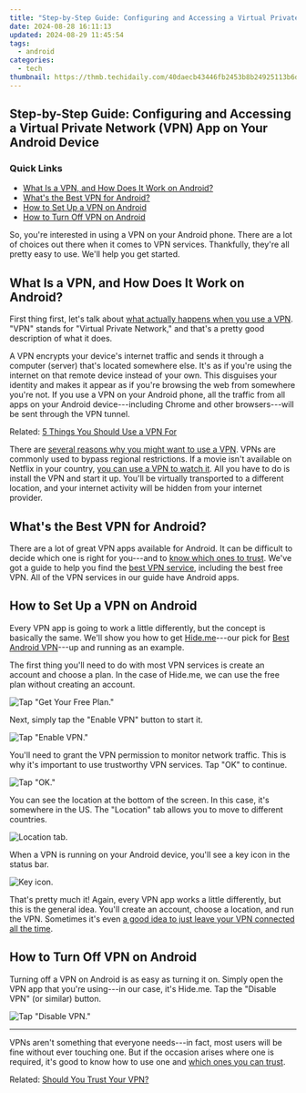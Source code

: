 ```yaml
---
title: "Step-by-Step Guide: Configuring and Accessing a Virtual Private Network (VPN) App on Your Android Device"
date: 2024-08-28 16:11:13
updated: 2024-08-29 11:45:54
tags:
  - android
categories:
  - tech
thumbnail: https://thmb.techidaily.com/40daecb43446fb2453b8b24925113b6da283db2cd97d0ca36a025eac943294f5.jpg
---
```


## Step-by-Step Guide: Configuring and Accessing a Virtual Private Network (VPN) App on Your Android Device

### Quick Links

* [What Is a VPN, and How Does It Work on Android?](https://facebook-video-share.techidaily.com/new-a-step-by-step-tutorial-to-monetize-product-videography-for-2024/)
* [What's the Best VPN for Android?](https://solve-info.techidaily.com/revolutionize-quick-cashflow-with-abbyys-mobile-ocr-sdk-for-instantaneous-loan-approvals/)
* [How to Set Up a VPN on Android](https://iphone-unlock.techidaily.com/in-2024-4-ways-to-unlock-apple-iphone-6s-to-use-usb-accessories-without-passcode-drfone-by-drfone-ios/)
* [How to Turn Off VPN on Android](https://screen-capture.techidaily.com/capture-the-essence-choose-from-these-top-9-gif-recipes-for-windows-for-2024/)

 So, you're interested in using a VPN on your Android phone. There are a lot of choices out there when it comes to VPN services. Thankfully, they're all pretty easy to use. We'll help you get started.

##  What Is a VPN, and How Does It Work on Android?

 First thing first, let's talk about [what actually happens when you use a VPN](https://extra-guidance.techidaily.com/2024-approved-masterclass-in-3d-color-grading-with-custom-luts/). "VPN" stands for "Virtual Private Network," and that's a pretty good description of what it does.

 A VPN encrypts your device's internet traffic and sends it through a computer (server) that's located somewhere else. It's as if you're using the internet on that remote device instead of your own. This disguises your identity and makes it appear as if you're browsing the web from somewhere you're not. If you use a VPN on your Android phone, all the traffic from all apps on your Android device---including Chrome and other browsers---will be sent through the VPN tunnel.

Related: [5 Things You Should Use a VPN For](https://fox-glue.techidaily.com/updated-squeezing-light-from-iphone-nocturnes-for-2024/) 

 There are [several reasons why you might want to use a VPN](https://fox-glue.techidaily.com/updated-squeezing-light-from-iphone-nocturnes-for-2024/). VPNs are commonly used to bypass regional restrictions. If a movie isn't available on Netflix in your country, [you can use a VPN to watch it](https://youtube-lab.techidaily.com/024-approved-how-to-convert-youtube-videos-to-gifs-no-download/). All you have to do is install the VPN and start it up. You'll be virtually transported to a different location, and your internet activity will be hidden from your internet provider.

##  What's the Best VPN for Android?

 There are a lot of great VPN apps available for Android. It can be difficult to decide which one is right for you---and to [know which ones to trust](https://location-social.techidaily.com/how-to-activate-and-use-life360-ghost-mode-on-motorola-moto-g23-drfone-by-drfone-virtual-android/). We've got a guide to help you find the [best VPN service](https://some-techniques.techidaily.com/updated-ffmpeg-audioscape-maintaining-original-audio-formats/), including the best free VPN. All of the VPN services in our guide have Android apps.

##  How to Set Up a VPN on Android

 Every VPN app is going to work a little differently, but the concept is basically the same. We'll show you how to get [Hide.me](https://www.anrdoezrs.net/links/3607085/type/dlg/sid/UUhtgUeUpU222059/https://play.google.com/store/apps/details?id=hideme.android.vpn)\---our pick for [Best Android VPN](https://youtube-sure.techidaily.com/he-ultimate-conclusion-to-your-youtube-journey-for-2024/)\---up and running as an example.

 The first thing you'll need to do with most VPN services is create an account and choose a plan. In the case of Hide.me, we can use the free plan without creating an account.

![Tap "Get Your Free Plan."](https://static1.howtogeekimages.com/wordpress/wp-content/uploads/2016/12/2023-01-20_14-11-52.png) 

 Next, simply tap the "Enable VPN" button to start it.

![Tap "Enable VPN."](https://static1.howtogeekimages.com/wordpress/wp-content/uploads/2016/12/2023-01-20_14-13-10.png) 

 You'll need to grant the VPN permission to monitor network traffic. This is why it's important to use trustworthy VPN services. Tap "OK" to continue.

![Tap "OK."](https://static1.howtogeekimages.com/wordpress/wp-content/uploads/2016/12/2023-01-20_14-13-16.png) 

 You can see the location at the bottom of the screen. In this case, it's somewhere in the US. The "Location" tab allows you to move to different countries.

![Location tab.](https://static1.howtogeekimages.com/wordpress/wp-content/uploads/2016/12/2023-01-20_14-20-51.png) 

 When a VPN is running on your Android device, you'll see a key icon in the status bar.

![Key icon.](https://static1.howtogeekimages.com/wordpress/wp-content/uploads/2016/12/2023-01-20_14-15-15.png) 

 That's pretty much it! Again, every VPN app works a little differently, but this is the general idea. You'll create an account, choose a location, and run the VPN. Sometimes it's even [a good idea to just leave your VPN connected all the time](https://tiktok-clips.techidaily.com/updated-in-2024-pioneer-your-personal-brand-in-tiktok-with-dynamic-backgrounds/).

##  How to Turn Off VPN on Android

 Turning off a VPN on Android is as easy as turning it on. Simply open the VPN app that you're using---in our case, it's Hide.me. Tap the "Disable VPN" (or similar) button.

![Tap "Disable VPN."](https://static1.howtogeekimages.com/wordpress/wp-content/uploads/2016/12/2023-01-20_14-31-43.png) 

---

 VPNs aren't something that everyone needs---in fact, most users will be fine without ever touching one. But if the occasion arises where one is required, it's good to know how to use one and [which ones you can trust](https://youtube-data.techidaily.com/ed-angles-of-perspective-youtubes-path-to-dynamic-video-editing/).

Related: [Should You Trust Your VPN?](https://youtube-data.techidaily.com/ed-angles-of-perspective-youtubes-path-to-dynamic-video-editing/)

<ins class="adsbygoogle"
     style="display:block"
     data-ad-format="autorelaxed"
     data-ad-client="ca-pub-7571918770474297"
     data-ad-slot="1223367746"></ins>



<ins class="adsbygoogle"
     style="display:block"
     data-ad-client="ca-pub-7571918770474297"
     data-ad-slot="8358498916"
     data-ad-format="auto"
     data-full-width-responsive="true"></ins>
